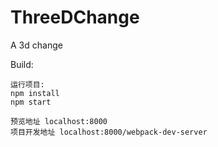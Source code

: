 # ThreeDChange
A 3d change

Build:

```
运行项目:
npm install
npm start

预览地址 localhost:8000
项目开发地址 localhost:8000/webpack-dev-server
```
